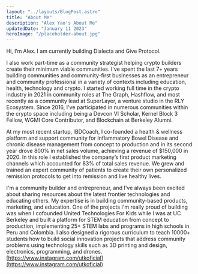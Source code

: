 ```yaml
---
layout: "../layouts/BlogPost.astro"
title: "About Me"
description: "Alex Yao's About Me"
updatedDate: "January 11 2023"
heroImage: "/placeholder-about.jpg"
---
```


Hi, I’m Alex. I am currently building Dialecta and Give Protocol. 

I also work part-time as a community strategist helping crypto builders create their minimum viable communities. I've spent the last 7+ years building communities and community-first businesses as an entrepreneur and community professional in a variety of contexts including education, health, technology and crypto. I started working full time in the crypto industry in 2021 in community roles at The Graph, Hashflow, and most recently as a community lead at SuperLayer, a venture studio in the RLY Ecosystem. Since 2016, I've participated in numerous communities within the crypto space including being a Devcon VI Scholar, Kernel Block 3 Fellow, WGMI Core Contributor, and Blockchain at Berkeley Alumni.

At my most recent startup, IBDCoach, I co-founded a health & wellness platform and support community for Inflammatory Bowel Disease and chronic disease management from concept to production and in its second year drove 800% in net sales volume, achieving a revenue of $150,000 in 2020. In this role I established the company’s first product marketing channels which accounted for 83% of total sales revenue. We grew and trained an expert community of patients to create their own personalized remission protocols to get into remission and live healthy lives.

I'm a community builder and entrepreneur, and I've always been excited about sharing resources about the latest frontier technologies and educating others. My expertise is in building community-based products, marketing, and education. One of the projects I'm really proud of building was when I cofounded United Technologies For Kids while I was at UC Berkeley and built a platform for STEM education from concept to production, implementing 25+ STEM labs and programs in high schools in Peru and Colombia. I also designed a rigorous curriculum to teach 10000+ students how to build social innovation projects that address community problems using technology skills such as 3D printing and design, electronics, programming, and drones. [https://www.instagram.com/utkoficial](https://www.instagram.com/utkoficial)